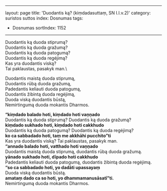 
---
layout: page
title: 'Duodantis ką? (kiṃdadasuttaṃ, SN I.I.v.2)'
category: suristos suttos
index: Dosnumas
tags:
  - Dosnumas
sortIndex: 1152
---

Duodantis ką duoda stiprumą?\
Duodantis ką duoda gražumą?\
Duodantis ką duoda patogumą?\
Duodantis ką duoda regėjimą?\
Kas yra duodantis viską?\
Tai paklaustas, pasakyk man.\

Duodantis maistą duoda stiprumą,\
Duodantis rūbą duoda gražumą,\
Padedantis keliauti duoda patogumą,\
Duodantis žibintą duoda regėjimą,\
Duoda viską duodantis būstą,\
Nemirtingumą duoda mokantis Dharmos.


**“kiṃdado balado hoti, kiṃdado hoti vaṇṇado**\
Duodantis ką duoda stiprumą? Duodantis ką duoda gražumą?\
**kiṃdado sukhado hoti, kiṃdado hoti cakkhudo**\
Duodantis ką duoda patogumą? Duodantis ką duoda regėjimą?\
**ko ca sabbadado hoti, taṃ me akkhāhi pucchito”ti**\
Kas yra duodantis viską? Tai paklaustas, pasakyk man.\
**“annado balado hoti, vatthado hoti vaṇṇado**\
Duodantis maistą duoda stiprumą, duodantis rūbą duoda gražumą.\
**yānado sukhado hoti, dīpado hoti cakkhudo**\
Padedantis keliauti duoda patogumą, duodantis žibintą duoda regėjimą.\
**“so ca sabbadado hoti, yo dadāti upassayaṃ**\
Duoda viską duodantis būstą.\
**amataṃ dado ca so hoti, yo dhammamanusāsatī”ti.**\
Nemirtingumą duoda mokantis Dharmos.